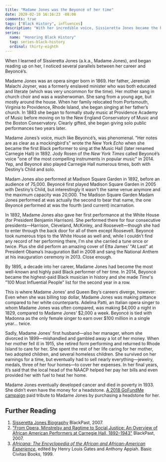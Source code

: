 ```yaml
---
title: "Madame Jones was the Beyoncé of her time"
date: 2020-02-10 16:16:23 -08:00
comments: true
tags: ["Black History", influences]
description: "With her incredible voice, Sissieretta Jones became the highest-paid Black performer of her time, but she died in poverty."
series:
  name: "Honoring Black History"
  tag: series-black-history
  ordinal: thirty-eighth
---
```


When I learned of Sissieretta Jones (a.k.a., Madame Jones), and began reading up on her, I noticed several parallels between her career and Beyoncé’s.

<!-- more -->

Madame Jones was an opera singer born in 1869. Her father, Jeremiah Malachi Joyner, was a formerly enslaved minister who was both educated and literate (which was very uncommon for the time). Her mother sang in church choir and was a washerwoman. She sang from a young age, but mostly around the house. When her family relocated from Portsmouth, Virginia to Providence, Rhode Island, she began singing at her father’s church. In 1883 she began to formally study music at Providence Academy of Music before moving on to the New England Conservatory of Music and the Boston Conservatory. Clearly gifted, she began giving solo public performances two years later.

Madame Jones’s voice, much like Beyoncé’s, was phenomenal. "Her notes are as clear as a mockingbird's" wrote the New York <cite>Echo</cite> when she became the first Black performer to sing at the Music Hall (later renamed Carnegie Hall) in 1892. Jody Rosen of the <cite>New York Times</cite> called Beyoncé’s voice "one of the most compelling instruments in popular music" in 2014. Yep, and Beyoncé also played Carnegie Hall numerous times, both with Destiny’s Child and solo.

Madam Jones also performed at Madison Square Garden in 1892, before an audience of 75,000. Beyoncé first played Madison Square Garden in 2005 with Destiny’s Child, but interestingly it wasn't the same venue anymore and the maximum capacity was 20,000. The Madison Square Garden Madam Jones performed at was actually the second to bear that name, the one Beyoncé performed at was the fourth (and current) incarnation.

In 1892, Madame Jones also gave her first performance at the White House (for President Benjamin Harrison). She performed there for four consecutive presidents—Harrison, Cleveland, McKinley, and Roosevelt—though she had to enter through the back door for all of them except Roosevelt. Beyoncé took numerous trips to the White House as well and, while I couldn’t find any record of her performing there, I’m she she carried a tune once or twice. Plus she did perform an amazing cover of Etta James’ "At Last" at President Obama’s Inauguration Ball in 2008 and sang the National Anthem at his inauguration ceremony in 2013. Close enough.

By 1895, a decade into her career, Madame Jones had become the most well-known and highly paid Black performer of her time. In 2014, Beyoncé became the highest-paid Black musician in history and she made <cite>Time</cite>'s "100 Most Influential People" list for the second year in a row.

This is where Madame Jones’ and Queen Bey’s careers diverge, however: Even when she was billing top dollar, Madame Jones was making pittance compared to her white counterparts. Adelina Patti, an Italian opera singer to whom Madame Jones was often compared, was making $4,000 a night in 1829, compared to Madame Jones’ $2,000 a week. Beyoncé is tied with Madonna as the only female singer to earn over $100 million in a single year… twice.

Sadly, Madame Jones’ first husband—also her manager, whom she divorced in 1899—mishandled and gambled away a lot of her money. When her mother fell ill in 1915, she retired form performing and returned to Rhode Island to care for her. She spent the rest of her life caring for her mother, two adopted children, and several homeless children. She survived on her earnings for a time, but eventually had to sell nearly everything—jewelry, medals, three of her four homes—to cover her expenses. In her final years, it’s said that the local head of the NAACP helped her pay her bills and even provided her with fuel to heat her home.

Madame Jones eventually developed cancer and died in poverty in 1933. She didn’t even have the money for a headstone. [A 2018 GoFundMe campaign](https://www.gofundme.com/f/HonorSissieretta) paid tribute to Madame Jones by purchasing a headstone for her.

## Further Reading

1. [Sisseretta Jones Biography](https://www.blackpast.org/african-american-history/jones-sissieretta-1869-1933/) BlackPast, 2007.
2. ["From Opera, Minstrelsy and Ragtime to Social Justice: An Overview of African American Performers at Carnegie Hall, 1892–1943"](https://www.blackpast.org/african-american-history/opera-minstrelsy-and-ragtime-social-justice-overview-african-american-performers-carneg/) BlackPast, 2007.
3. [<cite>Africana: The Encyclopedia of the African and African-American Experience</cite>](https://archive.org/details/africanaencyclop00appi), edited by Henry Louis Gates and Anthony Appiah. Basic Civitas Books, 1999.